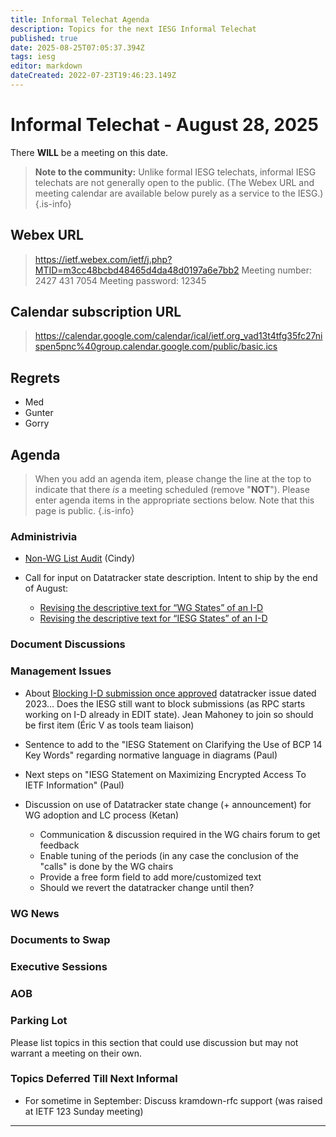 ```yaml
---
title: Informal Telechat Agenda
description: Topics for the next IESG Informal Telechat
published: true
date: 2025-08-25T07:05:37.394Z
tags: iesg
editor: markdown
dateCreated: 2022-07-23T19:46:23.149Z
---
```


# Informal Telechat - August 28, 2025

There **WILL** be a meeting on this date.

> **Note to the community:** Unlike formal IESG telechats, informal IESG telechats are not generally open to the public. (The Webex URL and meeting calendar are available below purely as a service to the IESG.)
{.is-info}

## Webex URL

> https://ietf.webex.com/ietf/j.php?MTID=m3cc48bcbd48465d4da48d0197a6e7bb2
Meeting number: 2427 431 7054
Meeting password: 12345 


## Calendar subscription URL

> https://calendar.google.com/calendar/ical/ietf.org_vad13t4tfg35fc27nispen5pnc%40group.calendar.google.com/public/basic.ics


## Regrets
* Med
* Gunter
* Gorry


## Agenda

> When you add an agenda item, please change the line at the top to indicate that there *is* a meeting scheduled (remove "**NOT**"). Please enter agenda items in the appropriate sections below.
Note that this page is public.
{.is-info}


### Administrivia

* [Non-WG List Audit](https://docs.google.com/spreadsheets/d/15qe1kRojQcL6uRE0rMv_f0NvbqeGKwkSccoInXR9CWs/edit?usp=sharing) (Cindy)

* Call for input on Datatracker state description.  Intent to ship by the end of August:
  * [Revising the descriptive text for “WG States” of an I-D](https://docs.google.com/document/d/1-GQtUKS3TpEBypowXtLJuCmfShDMzFfnxvipiC94bqI/edit?tab=t.0#heading=h.zbmjait3sru8)
  * [Revising the descriptive text for “IESG States” of an I-D](https://docs.google.com/document/d/1Nml_q2uxyYEHri6wQ-eQJgmuRoc4QEmBw0cIn3a0MTU/edit?)

### Document Discussions



### Management Issues

* About [Blocking I-D submission once approved](https://github.com/ietf-tools/datatracker/issues/6036) datatracker issue dated 2023... Does the IESG still want to block submissions (as RPC starts working on I-D already in EDIT state). Jean Mahoney to join so should be first item (Éric V as tools team liaison)

* Sentence to add to the "IESG Statement on Clarifying the Use of BCP 14 Key Words" regarding normative language in diagrams (Paul)

* Next steps on "IESG Statement on Maximizing Encrypted Access To  IETF Information" (Paul)

* Discussion on use of Datatracker state change (+ announcement) for WG adoption and LC process (Ketan)
  - Communication & discussion required in the WG chairs forum to get feedback
  - Enable tuning of the periods (in any case the conclusion of the "calls" is done by the WG chairs
  - Provide a free form field to add more/customized text
  - Should we revert the datatracker change until then?

### WG News 

### Documents to Swap 

### Executive Sessions



### AOB



### Parking Lot
Please list topics in this section that could use discussion but may not warrant a meeting on their own. 




### Topics Deferred Till Next Informal 
* For sometime in September: Discuss kramdown-rfc support (was raised at IETF 123 Sunday meeting)


-------


